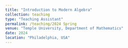 ```yaml
---
title: "Introduction to Modern Algebra"
collection: teaching
type: "Teaching Assistant"
permalink: /teaching/2024 Spring
venue: "Temple University, Department of Mathematics"
date: 2024
location: "Philadelphia, USA"
---
```



